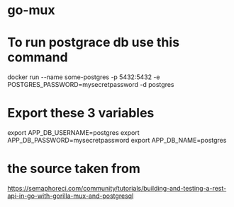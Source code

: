 # go-mux

# To run postgrace db use this command
docker run --name some-postgres -p 5432:5432 -e POSTGRES_PASSWORD=mysecretpassword -d postgres

# Export these 3 variables
export APP_DB_USERNAME=postgres
export APP_DB_PASSWORD=mysecretpassword
export APP_DB_NAME=postgres

# the source taken from 
https://semaphoreci.com/community/tutorials/building-and-testing-a-rest-api-in-go-with-gorilla-mux-and-postgresql

